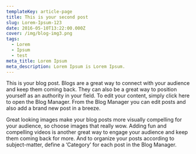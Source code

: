 ```yaml
---
templateKey: article-page
title: This is your second post
slug: Lorem-Ipsum-123
date: 2016-05-10T13:22:00.000Z
cover: /img/blog-img3.png
tags:
  - Lorem
  - Ipsum
  - test
meta_title: Lorem Ipsum
meta_description: Lorem Ipsum is Lorem Ipsum.
---
```

This is your blog post. Blogs are a great way to connect with your audience and keep them coming back. They can also be a great way to position yourself as an authority in your field. To edit your content, simply click here to open the Blog Manager. From the Blog Manager you can edit posts and also add a brand new post in a breeze.


Great looking images make your blog posts more visually compelling for your audience, so choose images that really wow. Adding fun and compelling videos is another great way to engage your audience and keep them coming back for more. And to organize your posts according to subject-matter, define a ‘Category’ for each post in the Blog Manager.
